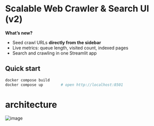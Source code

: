 # Scalable Web Crawler & Search UI (v2)

**What’s new?**  
* Seed crawl URLs **directly from the sidebar**  
* Live metrics: queue length, visited count, indexed pages  
* Search and crawling in one Streamlit app

## Quick start

```bash
docker compose build
docker compose up        # open http://localhost:8501
```

# architecture
![image](https://github.com/user-attachments/assets/80b3de58-a448-49c6-9a66-27aa7e3ff28a)
